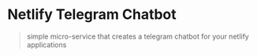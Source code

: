 # Netlify Telegram Chatbot

> simple micro-service that creates a telegram chatbot for your netlify applications
